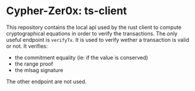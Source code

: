 # Cypher-Zer0x: ts-client

This repository contains the local api used by the rust client to compute cryptographical equations in order to verify the transactions.
The only useful endpoint is `verifyTx`. It is used to verify wether a transaction is valid or not. It verifies:
- the commitment equality (ie: if the value is conserved)
- the range proof
- the mlsag signature

The other endpoint are not used.
